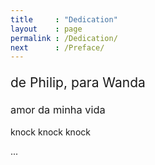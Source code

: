 ```yaml
---
title     : "Dedication"
layout    : page
permalink : /Dedication/
next      : /Preface/
---
```


<p style="text-align:center;">
  <p style="font-size:1.5em">de Philip, para Wanda</p>
  <p style="font-size:1.17em">amor da minha vida</p>
  <p style="font-size:1em">knock knock knock</p>
  <p style="font-size:1em">...</p>
</p>
